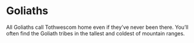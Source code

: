 # Goliaths
All Goliaths call Tothwescom home even if they’ve never been there. You’ll often find the Goliath tribes in the tallest and coldest of mountain ranges.